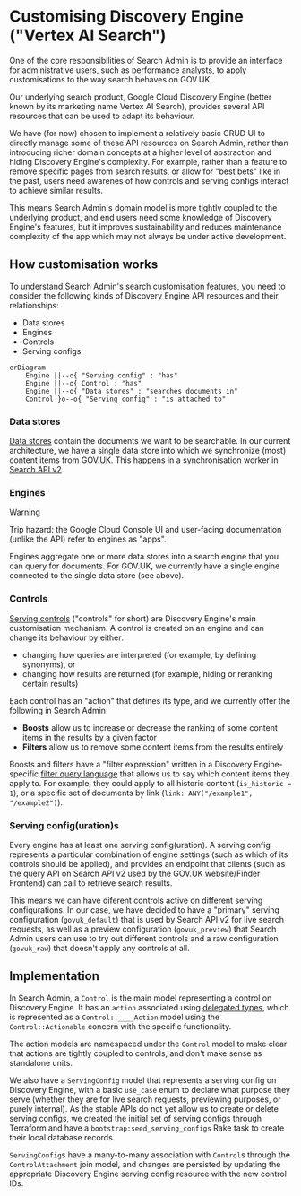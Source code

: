 # Customising Discovery Engine ("Vertex AI Search")
One of the core responsibilities of Search Admin is to provide an interface for administrative
users, such as performance analysts, to apply customisations to the way search behaves on GOV.UK.

Our underlying search product, Google Cloud Discovery Engine (better known by its marketing name
Vertex AI Search), provides several API resources that can be used to adapt its behaviour.

We have (for now) chosen to implement a relatively basic CRUD UI to directly manage some of these
API resources on Search Admin, rather than introducing richer domain concepts at a higher level of
abstraction and hiding Discovery Engine's complexity. For example, rather than a feature to remove
specific pages from search results, or allow for "best bets" like in the past, users need awarenes
of how controls and serving configs interact to achieve similar results.

This means Search Admin's domain model is more tightly coupled to the underlying product, and end
users need some knowledge of Discovery Engine's features, but it improves sustainability and reduces
maintenance complexity of the app which may not always be under active development.

## How customisation works
To understand Search Admin's search customisation features, you need to consider the following kinds
of Discovery Engine API resources and their relationships:
* Data stores
* Engines
* Controls
* Serving configs

```mermaid
erDiagram
    Engine ||--o{ "Serving config" : "has"
    Engine ||--o{ Control : "has"
    Engine ||--o{ "Data stores" : "searches documents in"
    Control }o--o{ "Serving config" : "is attached to"
```

### Data stores
[Data stores][ds-docs] contain the documents we want to be searchable. In our current architecture,
we have a single data store into which we synchronize (most) content items from GOV.UK. This happens
in a synchronisation worker in [Search API v2][search-api-v2].

### Engines
> [!WARNING]
> Trip hazard: the Google Cloud Console UI and user-facing documentation (unlike the API) refer to
> engines as "apps".

Engines aggregate one or more data stores into a search engine that you can query for documents. For
GOV.UK, we currently have a single engine connected to the single data store (see above).

### Controls
[Serving controls][control-docs] ("controls" for short) are Discovery Engine's main customisation
mechanism. A control is created on an engine and can change its behaviour by either:
* changing how queries are interpreted (for example, by defining synonyms), or
* changing how results are returned (for example, hiding or reranking certain results)

Each control has an "action" that defines its type, and we currently offer the following in Search
Admin:
- **Boosts** allow us to increase or decrease the ranking of some content items in the results by a
  given factor
- **Filters** allow us to remove some content items from the results entirely

Boosts and filters have a "filter expression" written in a Discovery Engine-specific [filter query
language] that allows us to say which content items they apply to. For example, they could apply to
all historic content (`is_historic = 1`), or a specific set of documents by link (`link:
ANY("/example1", "/example2")`).

### Serving config(uration)s
Every engine has at least one serving config(uration). A serving config represents a particular
combination of engine settings (such as which of its controls should be applied), and provides an
endpoint that clients (such as the query API on Search API v2 used by the GOV.UK website/Finder
Frontend) can call to retrieve search results.

This means we can have diferent controls active on different serving configurations. In our case, we
have decided to have a "primary" serving configuration (`govuk_default`) that is used by Search API
v2 for live search requests, as well as a preview configuration (`govuk_preview`) that Search Admin
users can use to try out different controls and a raw configuration (`govuk_raw`) that doesn't apply
any controls at all.

## Implementation
In Search Admin, a `Control` is the main model representing a control on Discovery Engine. It has an
`action` associated using [delegated types], which is represented as a `Control::____Action` model
using the `Control::Actionable` concern with the specific functionality.

The action models are namespaced under the `Control` model to make clear that actions are tightly
coupled to controls, and don't make sense as standalone units.

We also have a `ServingConfig` model that represents a serving config on Discovery Engine, with a
basic `use_case` enum to declare what purpose they serve (whether they are for live search requests,
previewing purposes, or purely internal). As the stable APIs do not yet allow us to create or delete
serving configs, we created the initial set of serving configs through Terraform and have a
`bootstrap:seed_serving_configs` Rake task to create their local database records.

`ServingConfig`s have a many-to-many association with `Control`s through the `ControlAttachment`
join model, and changes are persisted by updating the appropriate Discovery Engine serving config
resource with the new control IDs.

[control-docs]: https://cloud.google.com/generative-ai-app-builder/docs/configure-serving-controls
[ds-docs]: https://cloud.google.com/generative-ai-app-builder/docs/create-datastore-ingest
[delegated types]: https://api.rubyonrails.org/classes/ActiveRecord/DelegatedType.html
[filter query language]:
https://cloud.google.com/generative-ai-app-builder/docs/filter-search-metadata#filter-expression-syntax
[search-api-v2]: https://github.com/alphagov/search-api-v2
